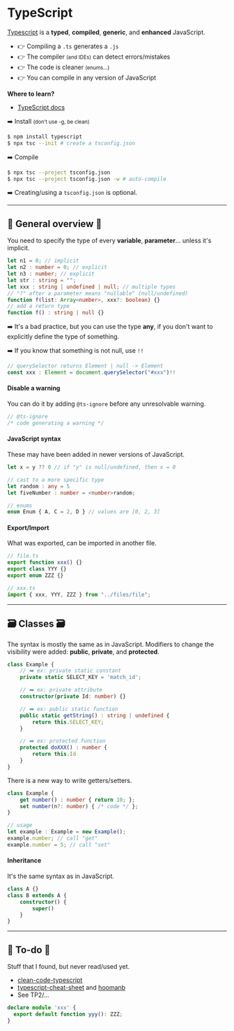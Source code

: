 # TypeScript

<div class="row row-cols-md-2"><div>

[Typescript](https://www.typescriptlang.org/) is a **typed**, **compiled**, **generic**, and **enhanced** JavaScript.

* 👉 Compiling a `.ts` generates a `.js`
* 👉 The compiler <small>(and IDEs)</small> can detect errors/mistakes
* 👉 The code is cleaner <small>(enums...)</small>
* 👉 You can compile in any version of JavaScript

**Where to learn?**

* [TypeScript docs](https://www.typescriptlang.org/docs/)
</div><div>

➡️ Install <small>(don't use -g, be clean)</small>

```bash
$ npm install typescript
$ npx tsc --init # create a tsconfig.json
```

➡️ Compile

```bash
$ npx tsc --project tsconfig.json
$ npx tsc --project tsconfig.json -w # auto-compile
```

➡️ Creating/using a `tsconfig.json` is optional.
</div></div>

<hr class="sep-both">

## 🔎 General overview 🔎

<div class="row row-cols-md-2"><div>

You need to specify the type of every **variable**, **parameter**... unless it's implicit.

```typescript
let n1 = 0; // implicit
let n2 : number = 0; // explicit
let n3 : number; // explicit
let str : string = "";
let xxx : string | undefined | null; // multiple types
// "?" after a parameter means "nullable" (null/undefined)
function f(list: Array<number>, xxx?: boolean) {}
// add a return type
function f() : string | null {}
```

➡️ It's a bad practice, but you can use the type **any**, if you don't want to explicitly define the type of something.

➡️ If you know that something is not null, use `!!`

```typescript
// querySelector returns Element | null -> Element
const xxx : Element = document.querySelector("#xxx")!!
```

#### Disable a warning

You can do it by adding `@ts-ignore` before any unresolvable warning.

```javascript
// @ts-ignore
/* code generating a warning */ 
```

</div><div>

#### JavaScript syntax

These may have been added in newer versions of JavaScript.

```typescript
let x = y ?? 0 // if "y" is null/undefined, then x = 0

// cast to a more specific type
let random : any = 5
let fiveNumber : number = <number>random;

// enums
enum Enum { A, C = 2, D } // values are [0, 2, 3]
```

#### Export/Import

What was exported, can be imported in another file.

```typescript
// file.ts
export function xxx() {}
export class YYY {}
export enum ZZZ {}
```

```typescript
// xxx.ts
import { xxx, YYY, ZZZ } from "../files/file";
```
</div></div>

<hr class="sep-both">

## 🗃️ Classes 🗃️

<div class="row row-cols-md-2"><div>

The syntax is mostly the same as in JavaScript. Modifiers to change the visibility were added: **public**, **private**, and **protected**.

```typescript
class Example {
    // ➡️ ex: private static constant
    private static SELECT_KEY = 'match_id';

    // ➡️ ex: private attribute
    constructor(private Id: number) {}

    // ➡️ ex: public static function
    public static getString() : string | undefined {
        return this.SELECT_KEY;
    }

    // ➡️ ex: protected function
    protected doXXX() : number {
        return this.Id
    }
}
```
</div><div>

There is a new way to write getters/setters.

```typescript
class Example {
    get number() : number { return 10; };
    set number(n?: number) { /* code */ };
}

// usage
let example : Example = new Example();
example.number; // call "get"
example.number = 5; // call "set"
```

#### Inheritance

It's the same syntax as in JavaScript.

```typescript
class A {}
class B extends A {
    constructor() {
        super()
    }
}
```
</div></div>

<hr class="sep-both">

## 👻 To-do 👻

Stuff that I found, but never read/used yet.

<div class="row row-cols-md-2"><div>

* [clean-code-typescript](https://github.com/labs42io/clean-code-typescript)
* [typescript-cheat-sheet](https://www.sitepen.com/blog/typescript-cheat-sheet) and [hoomanb](http://hoomanb.com/cs/quickref/typescript_cheatsheet.pdf)
* See TP2/...
</div><div>

```typescript
declare module 'xxx' {
  export default function yyy(): ZZZ;
}
```
</div></div>
